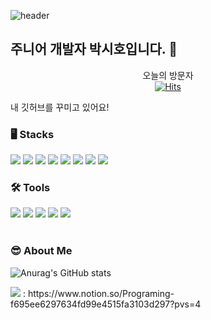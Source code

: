 ![header](https://capsule-render.vercel.app/api?type=waving&text=Hello%20Dev!&fontAlign=30&fontSize=30&desc=shiho%20Park&descAlign=60&descAlignY=50&theme=vue&fontColor=ffffff)

## 주니어 개발자 박시호입니다. 👋

<div align=center>
	
 오늘의 방문자<br>
 [![Hits](https://hits.seeyoufarm.com/api/count/incr/badge.svg?url=https%3A%2F%2Fgithub.com%2Fh0-shi&count_bg=%2379C83D&title_bg=%23555555&icon=&icon_color=%23E7E7E7&title=hits&edge_flat=false)](https://hits.seeyoufarm.com)
	
</div>
<div>
	내 깃허브를 꾸미고 있어요!
</div>

### 🖥️ Stacks

<div>
	<!-- HTML -->
	<img src="https://img.shields.io/badge/HTML5-E34F26?style=for-the-badge&logo=HTML5&logoColor=white"> 
	<!-- Java -->
	<img src="https://img.shields.io/badge/java-%23ED8B00.svg?style=for-the-badge&logo=openjdk&logoColor=white"> 
	<!-- JavaScrtip -->
	<img src="https://img.shields.io/badge/JavaScript-F7DF1E?style=for-the-badge&logo=JavaScript&logoColor=white">
	<!-- SpringBoot -->
	<img src="https://img.shields.io/badge/SpringBoot-6DB33F?style=for-the-badge&logo=Spring Boot&logoColor=white">
	<!-- Spring -->
	<img src="https://img.shields.io/badge/Spring-36DB33F?style=for-the-badge&logo=Spring&logoColor=white">
	<!-- CSS -->
	<img src="https://img.shields.io/badge/css3-1572B6?style=for-the-badge&logo=css3&logoColor=white">
	<!-- jQuery -->
	<img src="https://img.shields.io/badge/jquery-0769AD?style=for-the-badge&logo=jquery&logoColor=white">	
 	<!-- MariaDB -->
	<img src="https://img.shields.io/badge/mariadb-003545?style=for-the-badge&logo=mariadb&logoColor=white">  
</div>

### 🛠️ Tools

<div>
	<!-- Eclipse -->
	<img src="https://img.shields.io/badge/eclipseide-2C2255?style=for-the-badge&logo=eclipseide&logoColor=white">
	<!-- GitHub -->
	<img src="https://img.shields.io/badge/github-181717?style=for-the-badge&logo=github&logoColor=white">
	<!-- VSCode -->
  	<img src="https://img.shields.io/badge/visualstudiocode-007ACC?style=for-the-badge&logo=visualstudiocode&logoColor=white">
 	<!-- BootStrap -->
 	<img src="https://img.shields.io/badge/bootstrap-7952B3?style=for-the-badge&logo=bootstrap&logoColor=white">
  	<!-- OpenLayers -->
	<img src="https://img.shields.io/badge/openlayers-1F6B75?style=for-the-badge&logo=openlayers&logoColor=white">
</div><br>
<div>
	
### 😎 About Me
	
![Anurag's GitHub stats](https://github-readme-stats.vercel.app/api?username=h0-shi&show_icons=true&theme=radical) 
</div>
<div>
	

<!-- Notion -->
	
<img src="https://img.shields.io/badge/notion-000000?style=for-the-badge&logo=notion&logoColor=white">
: https://www.notion.so/Programing-f695ee6297634fd99e4515fa3103d297?pvs=4
</div>
</div>
<!--
**h0-shi/h0-shi** is a ✨ _special_ ✨ repository because its `README.md` (this file) appears on your GitHub profile.

Here are some ideas to get you started:

- 🔭 I’m currently working on ...
- 🌱 I’m currently learning ...
- 👯 I’m looking to collaborate on ...
- 🤔 I’m looking for help with ...
- 💬 Ask me about ...
- 📫 How to reach me: ...
- 😄 Pronouns: ...
- ⚡ Fun fact: ...
-->
